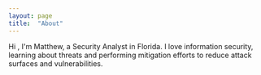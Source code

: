 ```yaml
---
layout: page
title:  "About"
---
```

 <div class="prose mb-4 py-4">
 
<p>Hi <Insert emoji>, I'm Matthew, a Security Analyst in Florida. I love information security, learning about threats and performing mitigation efforts to reduce attack surfaces and vulnerabilities. </p>
 
 </div>
